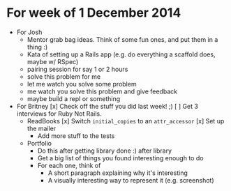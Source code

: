 # For week of 1 December 2014

* For Josh
  * Mentor grab bag ideas. Think of some fun ones, and put them in a thing :)
  * Kata of setting up a Rails app (e.g. do everything a scaffold does, maybe w/ RSpec)
  * pairing session for say 1 or 2 hours
  * solve this problem for me
  * let me watch you solve some problem
  * me watch you solve this problem and give feedback
  * maybe build a repl or something
* For Britney
  [x] Check off the stuff you did last week! ;)
  [ ] Get 3 interviews for Ruby Not Rails.
  * ReadBooks
    [x] Switch `initial_copies` to an `attr_accessor`
    [x] Set up the mailer
    * Add more stuff to the tests
  * Portfolio
    * Do this after getting library done :) after library
    * Get a big list of things you found interesting enough to do
    * For each one, think of
      * A short paragraph explaining why it's interesting
      * A visually interesting way to represent it (e.g. screenshot)
